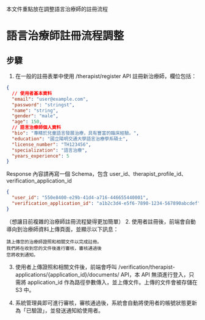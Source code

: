 本文件重點放在調整語言治療師的註冊流程
# 語言治療師註冊流程調整
## 步驟
1. 在一般的註冊表單中使用 /therapist/register API 註冊新治療師，欄位包括：
```json
{
  // 使用者基本資料
  "email": "user@example.com",
  "password": "stringst",
  "name": "string",
  "gender": "male",
  "age": 150,
  // 語言治療師個人資料
  "bio": "專精於兒童語言發展治療，具有豐富的臨床經驗。",
  "education": "國立陽明交通大學語言治療學系碩士",
  "license_number": "TH123456",
  "specialization": "語言治療",
  "years_experience": 5
}
```
Response 內容請再寫一個 Schema，包含 user_id、therapist_profile_id、verification_application_id
```json
{
  "user_id": "550e8400-e29b-41d4-a716-446655440001",
  "verification_application_id": "a1b2c3d4-e5f6-7890-1234-567890abcdef"
}
```
（想讓目前複雜的治療師註冊流程變得更加簡單）
2. 使用者註冊後，前端會自動導向到治療師資料上傳頁面，並顯示以下訊息：
```
請上傳您的治療師證照和相關文件以完成註冊。
我們將在收到您的文件後進行審核，審核通過後
您將收到通知。
```
3. 使用者上傳證照和相關文件後，前端會呼叫 /verification/therapist-applications/{application_id}/documents/ API，本 API 無須進行登入，只需將 application_id 作為路徑參數傳入，並上傳文件。上傳的文件會被存儲在 S3 中。

4. 系統管理員即可進行審核，審核通過後，系統會自動將使用者的帳號狀態更新為「已驗證」，並發送通知給使用者。
